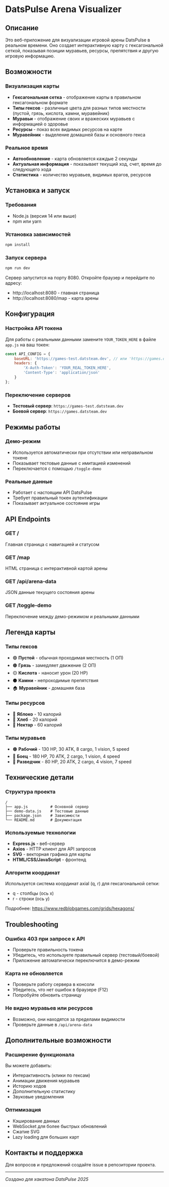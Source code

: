 # DatsPulse Arena Visualizer

## Описание
Это веб-приложение для визуализации игровой арены DatsPulse в реальном времени. Оно создает интерактивную карту с гексагональной сеткой, показывая позиции муравьев, ресурсы, препятствия и другую игровую информацию.

## Возможности

### Визуализация карты
- **Гексагональная сетка** - отображение карты в правильном гексагональном формате
- **Типы гексов** - различные цвета для разных типов местности (пустой, грязь, кислота, камни, муравейник)
- **Муравьи** - отображение своих и вражеских муравьев с информацией о здоровье
- **Ресурсы** - показ всех видимых ресурсов на карте
- **Муравейник** - выделение домашней базы и основного гекса

### Реальное время
- **Автообновление** - карта обновляется каждые 2 секунды
- **Актуальная информация** - показывает текущий ход, счет, время до следующего хода
- **Статистика** - количество муравьев, видимых врагов, ресурсов

## Установка и запуск

### Требования
- Node.js (версия 14 или выше)
- npm или yarn

### Установка зависимостей
```bash
npm install
```

### Запуск сервера
```bash
npm run dev
```

Сервер запустится на порту 8080. Откройте браузер и перейдите по адресу:
- http://localhost:8080 - главная страница
- http://localhost:8080/map - карта арены

## Конфигурация

### Настройка API токена
Для работы с реальными данными замените `YOUR_TOKEN_HERE` в файле `app.js` на ваш токен:

```javascript
const API_CONFIG = {
    baseURL: 'https://games-test.datsteam.dev', // или 'https://games.datsteam.dev'
    headers: {
        'X-Auth-Token': 'YOUR_REAL_TOKEN_HERE',
        'Content-Type': 'application/json'
    }
};
```

### Переключение серверов
- **Тестовый сервер**: `https://games-test.datsteam.dev`
- **Боевой сервер**: `https://games.datsteam.dev`

## Режимы работы

### Демо-режим
- Используется автоматически при отсутствии или неправильном токене
- Показывает тестовые данные с имитацией изменений
- Переключается с помощью `/toggle-demo`

### Реальные данные
- Работает с настоящим API DatsPulse
- Требует правильный токен аутентификации
- Показывает актуальное состояние игры

## API Endpoints

### GET /
Главная страница с навигацией и статусом

### GET /map
HTML страница с интерактивной картой арены

### GET /api/arena-data
JSON данные текущего состояния арены

### GET /toggle-demo
Переключение между демо-режимом и реальными данными

## Легенда карты

### Типы гексов
- 🟢 **Пустой** - обычная проходимая местность (1 ОП)
- 🟤 **Грязь** - замедляет движение (2 ОП)
- 🟡 **Кислота** - наносит урон (20 HP)
- ⚫ **Камни** - непроходимые препятствия
- 🏠 **Муравейник** - домашняя база

### Типы ресурсов
- 🍎 **Яблоко** - 10 калорий
- 🍞 **Хлеб** - 20 калорий
- 🍯 **Нектар** - 60 калорий

### Типы муравьев
- 🟤 **Рабочий** - 130 HP, 30 ATK, 8 cargo, 1 vision, 5 speed
- 🔴 **Боец** - 180 HP, 70 ATK, 2 cargo, 1 vision, 4 speed
- 🔵 **Разведчик** - 80 HP, 20 ATK, 2 cargo, 4 vision, 7 speed

## Технические детали

### Структура проекта
```
/
├── app.js          # Основной сервер
├── demo-data.js    # Тестовые данные
├── package.json    # Зависимости
└── README.md       # Документация
```

### Используемые технологии
- **Express.js** - веб-сервер
- **Axios** - HTTP клиент для API запросов
- **SVG** - векторная графика для карты
- **HTML/CSS/JavaScript** - фронтенд

### Алгоритм координат
Используется система координат axial (q, r) для гексагональной сетки:
- q - столбцы (ось x)
- r - строки (ось y)

Подробнее: https://www.redblobgames.com/grids/hexagons/

## Troubleshooting

### Ошибка 403 при запросе к API
- Проверьте правильность токена
- Убедитесь, что используете правильный сервер (тестовый/боевой)
- Приложение автоматически переключится в демо-режим

### Карта не обновляется
- Проверьте работу сервера в консоли
- Убедитесь, что нет ошибок в браузере (F12)
- Попробуйте обновить страницу

### Не видно муравьев или ресурсов
- Возможно, они находятся за пределами видимости
- Проверьте данные в `/api/arena-data`

## Дополнительные возможности

### Расширение функционала
Вы можете добавить:
- Интерактивность (клики по гексам)
- Анимации движения муравьев
- Историю ходов
- Дополнительную статистику
- Звуковые уведомления

### Оптимизация
- Кэширование данных
- WebSocket для более быстрых обновлений
- Сжатие SVG
- Lazy loading для больших карт

## Контакты и поддержка

Для вопросов и предложений создайте issue в репозитории проекта.

---

*Создано для хакатона DatsPulse 2025*
